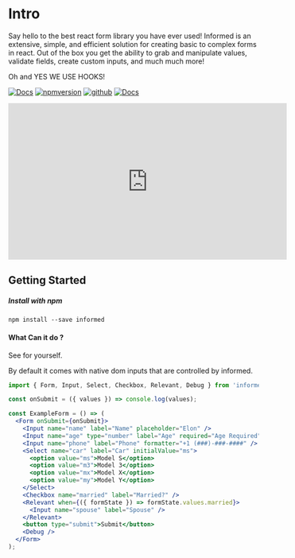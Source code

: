 # Intro

Say hello to the best react form library you have ever used! Informed is an extensive, simple, and efficient solution for creating basic to complex forms in react. Out of the box you get the ability to grab and manipulate values, validate fields, create custom inputs, and much much more!

Oh and YES WE USE HOOKS!

[![Docs](https://badgen.net/badge/V4/Docs/red)](https://joepuzzo.github.io/informed)
[![npmversion](https://img.shields.io/npm/v/informed.svg)](https://www.npmjs.com/package/informed)
[![github](https://badgen.net/badge/gihub/main/green?icon=github)](https://github.com/joepuzzo/informed)
[![Docs](https://badgen.net/badge/V3/Docs/purple)](https://61af80ffc6bc460007bf9ec7--joepuzzo-informed.netlify.app/)

<!--  -->

<!-- [![Build Status](https://travis-ci.org/joepuzzo/informed.svg?branch=master)](https://travis-ci.org/joepuzzo/informed)
[![Coverage Status](https://coveralls.io/repos/github/joepuzzo/informed/badge.svg?branch=master)](https://coveralls.io/github/joepuzzo/informed?branch=master)
[![Minzipped-Size](https://badgen.net/bundlephobia/minzip/informed)](https://bundlephobia.com/result?p=informed) -->

<iframe width="560" height="315" src="https://www.youtube.com/embed/DtUo40Jxeyc" frameborder="0" allow="accelerometer; autoplay; clipboard-write; encrypted-media; gyroscope; picture-in-picture" allowfullscreen></iframe>

## Getting Started

##### Install with npm

```
npm install --save informed
```

#### What Can it do ?

See for yourself.

By default it comes with native dom inputs that are controlled by informed.

```jsx
import { Form, Input, Select, Checkbox, Relevant, Debug } from 'informed';

const onSubmit = ({ values }) => console.log(values);

const ExampleForm = () => (
  <Form onSubmit={onSubmit}>
    <Input name="name" label="Name" placeholder="Elon" />
    <Input name="age" type="number" label="Age" required="Age Required" />
    <Input name="phone" label="Phone" formatter="+1 (###)-###-####" />
    <Select name="car" label="Car" initialValue="ms">
      <option value="ms">Model S</option>
      <option value="m3">Model 3</option>
      <option value="mx">Model X</option>
      <option value="my">Model Y</option>
    </Select>
    <Checkbox name="married" label="Married?" />
    <Relevant when={({ formState }) => formState.values.married}>
      <Input name="spouse" label="Spouse" />
    </Relevant>
    <button type="submit">Submit</button>
    <Debug />
  </Form>
);
```

<!-- STORY -->
